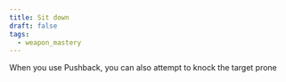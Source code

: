 ```yaml
---
title: Sit down
draft: false
tags:
  - weapon_mastery
---
```

When you use Pushback, you can also attempt to knock the target prone